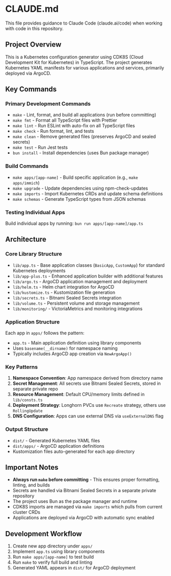 # CLAUDE.md

This file provides guidance to Claude Code (claude.ai/code) when working with code in this repository.

## Project Overview

This is a Kubernetes configuration generator using CDK8S (Cloud Development Kit for Kubernetes) in TypeScript. The project generates Kubernetes YAML manifests for various applications and services, primarily deployed via ArgoCD.

## Key Commands

### Primary Development Commands
- `make` - Lint, format, and build all applications (run before committing)
- `make fmt` - Format all TypeScript files with Prettier
- `make lint` - Run ESLint with auto-fix on all TypeScript files
- `make check` - Run format, lint, and tests
- `make clean` - Remove generated files (preserves ArgoCD and sealed secrets)
- `make test` - Run Jest tests
- `bun install` - Install dependencies (uses Bun package manager)

### Build Commands
- `make apps/[app-name]` - Build specific application (e.g., `make apps/immich`)
- `make upgrade` - Update dependencies using npm-check-updates
- `make imports` - Import Kubernetes CRDs and update schema definitions
- `make schemas` - Generate TypeScript types from JSON schemas

### Testing Individual Apps
Build individual apps by running: `bun run apps/[app-name]/app.ts`

## Architecture

### Core Library Structure
- `lib/app.ts` - Base application classes (`BasicApp`, `CustomApp`) for standard Kubernetes deployments
- `lib/app-plus.ts` - Enhanced application builder with additional features
- `lib/argo.ts` - ArgoCD application management and deployment
- `lib/helm.ts` - Helm chart integration for ArgoCD
- `lib/kustomize.ts` - Kustomization file generation
- `lib/secrets.ts` - Bitnami Sealed Secrets integration
- `lib/volume.ts` - Persistent volume and storage management
- `lib/monitoring/` - VictoriaMetrics and monitoring integrations

### Application Structure
Each app in `apps/` follows the pattern:
- `app.ts` - Main application definition using library components
- Uses `basename(__dirname)` for namespace naming
- Typically includes ArgoCD app creation via `NewArgoApp()`

### Key Patterns
1. **Namespace Convention**: App namespace derived from directory name
2. **Secret Management**: All secrets use Bitnami Sealed Secrets, stored in separate private repo
3. **Resource Management**: Default CPU/memory limits defined in `lib/consts.ts`
4. **Deployment Strategy**: Longhorn PVCs use `Recreate` strategy, others use `RollingUpdate`
5. **DNS Configuration**: Apps can use external DNS via `useExternalDNS` flag

### Output Structure
- `dist/` - Generated Kubernetes YAML files
- `dist/apps/` - ArgoCD application definitions
- Kustomization files auto-generated for each app directory

## Important Notes

- **Always run `make` before committing** - This ensures proper formatting, linting, and builds
- Secrets are handled via Bitnami Sealed Secrets in a separate private repository
- The project uses Bun as the package manager and runtime
- CDK8S imports are managed via `make imports` which pulls from current cluster CRDs
- Applications are deployed via ArgoCD with automatic sync enabled

## Development Workflow

1. Create new app directory under `apps/`
2. Implement `app.ts` using library components
3. Run `make apps/[app-name]` to test build
4. Run `make` to verify full build and linting
5. Generated YAML appears in `dist/` for ArgoCD deployment